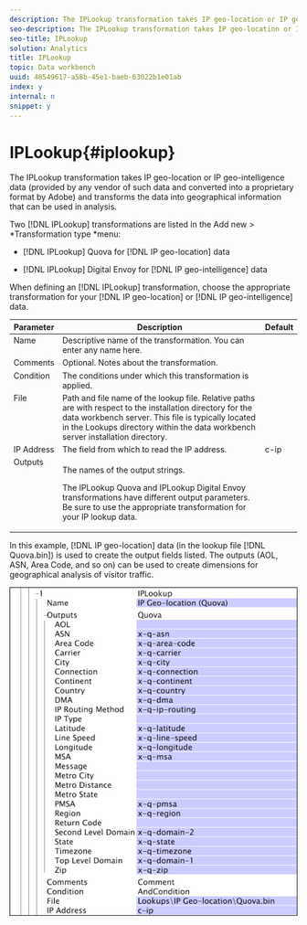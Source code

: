 ```yaml
---
description: The IPLookup transformation takes IP geo-location or IP geo-intelligence data (provided by any vendor of such data and converted into a proprietary format by Adobe) and transforms the data into geographical information that can be used in analysis.
seo-description: The IPLookup transformation takes IP geo-location or IP geo-intelligence data (provided by any vendor of such data and converted into a proprietary format by Adobe) and transforms the data into geographical information that can be used in analysis.
seo-title: IPLookup
solution: Analytics
title: IPLookup
topic: Data workbench
uuid: 48549617-a58b-45e1-baeb-63022b1e01ab
index: y
internal: n
snippet: y
---
```


# IPLookup{#iplookup}

The IPLookup transformation takes IP geo-location or IP geo-intelligence data (provided by any vendor of such data and converted into a proprietary format by Adobe) and transforms the data into geographical information that can be used in analysis.

Two [!DNL IPLookup] transformations are listed in the Add new > *Transformation type *menu:

* [!DNL IPLookup] Quova for [!DNL IP geo-location] data 

* [!DNL IPLookup] Digital Envoy for [!DNL IP geo-intelligence] data

When defining an [!DNL IPLookup] transformation, choose the appropriate transformation for your [!DNL IP geo-location] or [!DNL IP geo-intelligence] data.

<table id="table_C438A30AB5E64160A5C486D6887B1D7E"> 
 <thead> 
  <tr valign="top"> 
   <th colname="col1" class="entry"> Parameter </th> 
   <th colname="col2" class="entry"> Description </th> 
   <th colname="col3" class="entry"> Default </th> 
  </tr> 
 </thead>
 <tbody> 
  <tr valign="top"> 
   <td colname="col1"> Name </td> 
   <td colname="col2"> Descriptive name of the transformation. You can enter any name here. </td> 
   <td colname="col3"> </td> 
  </tr> 
  <tr valign="top"> 
   <td colname="col1"> Comments </td> 
   <td colname="col2"> Optional. Notes about the transformation. </td> 
   <td colname="col3"> </td> 
  </tr> 
  <tr valign="top"> 
   <td colname="col1"> Condition </td> 
   <td colname="col2"> The conditions under which this transformation is applied. </td> 
   <td colname="col3"> </td> 
  </tr> 
  <tr valign="top"> 
   <td colname="col1"> File </td> 
   <td colname="col2"> Path and file name of the lookup file. Relative paths are with respect to the installation directory for the data workbench server. This file is typically located in the Lookups directory within the data workbench server installation directory. </td> 
   <td colname="col3"> </td> 
  </tr> 
  <tr valign="top"> 
   <td colname="col1"> IP Address </td> 
   <td colname="col2"> The field from which to read the IP address. </td> 
   <td colname="col3"> c-ip </td> 
  </tr> 
  <tr valign="top"> 
   <td colname="col1"> Outputs </td> 
   <td colname="col2"> <p>The names of the output strings. </p> <p> The <span class="wintitle"> IPLookup</span> Quova and <span class="wintitle"> IPLookup</span> Digital Envoy transformations have different output parameters. Be sure to use the appropriate transformation for your IP lookup data. </p> </td> 
   <td colname="col3"> </td> 
  </tr> 
 </tbody> 
</table>

In this example, [!DNL IP geo-location] data (in the lookup file [!DNL Quova.bin]) is used to create the output fields listed. The outputs (AOL, ASN, Area Code, and so on) can be used to create dimensions for geographical analysis of visitor traffic.

![](assets/cfg_TransformationType_IPLookup.png)

